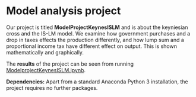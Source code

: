 # Model analysis project

Our project is titled **ModelProjectKeynesISLM** and is about the keyniesian cross and the IS-LM model. We examine how government purchases and a drop in taxes effects the production differently, and how lump sum and a proportional income tax have different effect on output. This is shown mathematically and graphically. 

The **results** of the project can be seen from running [ModelprojectKeynesISLM.ipynb](ModelprojectKeynesISLM.ipynb).

**Dependencies:** Apart from a standard Anaconda Python 3 installation, the project requires no further packages.




